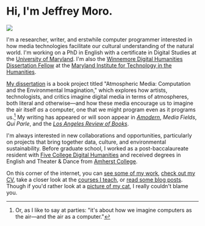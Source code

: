 # Hi, I'm Jeffrey Moro.

<img src="/img/selfie-fall.jpg" class="selfie"/>

I'm a researcher, writer, and erstwhile computer programmer interested in how media technologies facilitate our cultural understanding of the natural world. I'm working on a PhD in English with a certificate in Digital Studies at the [University of Maryland](http://english.umd.edu). I'm also the [Winnemore Digital Humanities Dissertation Fellow](https://mith.umd.edu/introducing-jeffrey-moro-2020-winnemore-fellow/) at the [Maryland Institute for Technology in the Humanities](https://mith.umd.edu/). 

[My dissertation](https://jeffreymoro.com/blog/2020-02-24-what-its-about/#abstract) is a book project titled "Atmospheric Media: Computation and the Environmental Imagination," which explores how artists, technologists, and critics imagine digital media in terms of atmospheres, both literal and otherwise—and how these media encourage us to imagine the air itself *as* a computer, one that we might program even as it programs us.[^1] My writing has appeared or will soon appear in [*Amodern*](https://amodern.net/author/jmoro/), *Media Fields*, *Qui Parle*, and the [*Los Angeles Review of Books*](https://lareviewofbooks.org/contributor/jeffrey-moro). 

[^1]: Or, as I like to say at parties: "it's about how we imagine computers as the air—and the air as a computer."

I'm always interested in new collaborations and opportunities, particularly on projects that bring together data, culture, and environmental sustainability. Before graduate school, I worked as a post-baccalaureate resident with [Five College Digital Humanities](http://5colldh.org) and received degrees in English and Theater & Dance from [Amherst College](https://www.amherst.edu).

On this corner of the internet, you can [see some of my work](/research), [check out my CV](/cv), take a closer look at the [courses I teach](/teaching), or [read some blog posts](/blog). Though if you'd rather look at a [picture of my cat](/img/agatha-frontpage.jpg), I really couldn't blame you.